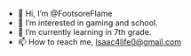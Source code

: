 - 👋 Hi, I’m @FootsoreFlame
- 👀 I’m interested in gaming and school.
- 🌱 I’m currently learning in 7th grade.
- 📫 How to reach me, Isaac4life0@gmail.com

<!---
FootsoreFlame/FootsoreFlame is a ✨ special ✨ repository because its `README.md` (this file) appears on your GitHub profile.
You can click the Preview link to take a look at your changes.
--->
